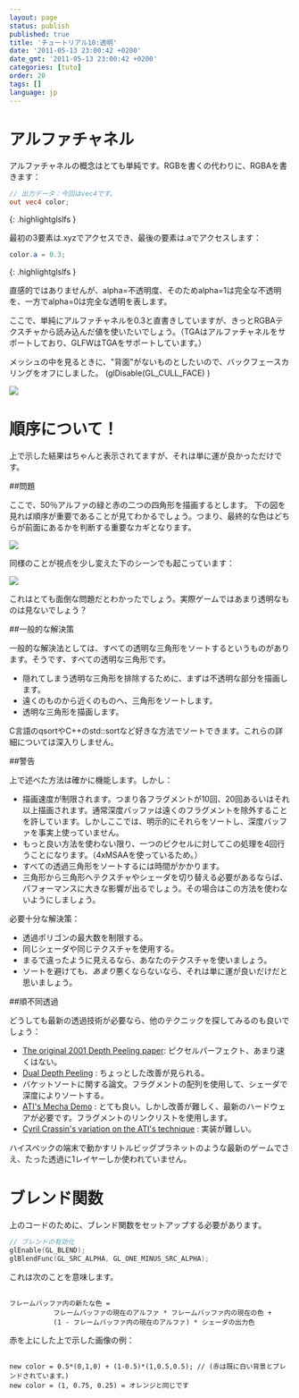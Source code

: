 ```yaml
---
layout: page
status: publish
published: true
title: 'チュートリアル10:透明'
date: '2011-05-13 23:00:42 +0200'
date_gmt: '2011-05-13 23:00:42 +0200'
categories: [tuto]
order: 20
tags: []
language: jp
---
```


# アルファチャネル

アルファチャネルの概念はとても単純です。RGBを書くの代わりに、RGBAを書きます：

``` glsl
// 出力データ：今回はvec4です。
out vec4 color;
```
{: .highlightglslfs }

最初の3要素は.xyzでアクセスでき、最後の要素は.aでアクセスします：

``` glsl
color.a = 0.3;
```
{: .highlightglslfs }

直感的ではありませんが、alpha=不透明度、そのためalpha=1は完全な不透明を、一方でalpha=0は完全な透明を表します。

ここで、単純にアルファチャネルを0.3と直書きしていますが、きっとRGBAテクスチャから読み込んだ値を使いたいでしょう。（TGAはアルファチャネルをサポートしており、GLFWはTGAをサポートしています。）

メッシュの中を見るときに、"背面"がないものとしたいので、バックフェースカリングをオフにしました。 (glDisable(GL_CULL_FACE) )

![]({{site.baseurl}}/assets/images/tuto-10-transparency/transparencyok.png)


# 順序について！

上で示した結果はちゃんと表示されてますが、それは単に運が良かっただけです。

##問題

ここで、50％アルファの緑と赤の二つの四角形を描画するとします。 下の図を見れば順序が重要であることが見てわかるでしょう。つまり、最終的な色はどちらが前面にあるかを判断する重要なカギとなります。

![]({{site.baseurl}}/assets/images/tuto-10-transparency/transparencyorder.png)


同様のことが視点を少し変えた下のシーンでも起こっています：

![]({{site.baseurl}}/assets/images/tuto-10-transparency/transparencybad.png)


これはとても面倒な問題だとわかったでしょう。実際ゲームではあまり透明なものは見ないでしょう？

##一般的な解決策

一般的な解決法としては、すべての透明な三角形をソートするというものがあります。そうです、すべての透明な三角形です。

* 隠れてしまう透明な三角形を排除するために、まずは不透明な部分を描画します。
* 遠くのものから近くのものへ、三角形をソートします。
* 透明な三角形を描画します。

C言語のqsortやC++のstd::sortなど好きな方法でソートできます。これらの詳細については深入りしません。

##警告

上で述べた方法は確かに機能します。しかし：

* 描画速度が制限されます。つまり各フラグメントが10回、20回あるいはそれ以上描画されます。通常深度バッファは遠くのフラグメントを除外することを許しています。しかしここでは、明示的にそれらをソートし、深度バッファを事実上使っていません。
* もっと良い方法を使わない限り、一つのピクセルに対してこの処理を4回行うことになります。（4xMSAAを使っているため。）
* すべての透過三角形をソートするには時間がかかります。
* 三角形から三角形へテクスチャやシェーダを切り替える必要があるならば、パフォーマンスに大きな影響が出るでしょう。その場合はこの方法を使わないようにしましょう。

必要十分な解決策：

* 透過ポリゴンの最大数を制限する。
* 同じシェーダや同じテクスチャを使用する。
* まるで違ったように見えるなら、あなたのテクスチャを使いましょう。
* ソートを避けても、*あまり*悪くならないなら、それは単に運が良いだけだと思いましょう。


##順不同透過

どうしても最新の透過技術が必要なら、他のテクニックを探してみるのも良いでしょう：

* [The original 2001 Depth Peeling paper](http://citeseerx.ist.psu.edu/viewdoc/download?doi=10.1.1.18.9286&rep=rep1&type=pdf): ピクセルパーフェクト、あまり速くはない。
* [Dual Depth Peeling](http://developer.download.nvidia.com/SDK/10/opengl/src/dual_depth_peeling/doc/DualDepthPeeling.pdf) : ちょっとした改善が見られる。
* バケットソートに関する論文。フラグメントの配列を使用して、シェーダで深度によりソートする。
* [ATI's Mecha Demo](http://fr.slideshare.net/hgruen/oit-and-indirect-illumination-using-dx11-linked-lists) : とても良い。しかし改善が難しく、最新のハードウェアが必要です。フラグメントのリンクリストを使用します。
* [Cyril Crassin's variation on the ATI's  technique](http://blog.icare3d.org/2010/07/opengl-40-abuffer-v20-linked-lists-of.html) : 実装が難しい。

ハイスペックの端末で動かすリトルビッグプラネットのような最新のゲームでさえ、たった透過に1レイヤーしか使われていません。

# ブレンド関数

上のコードのために、ブレンド関数をセットアップする必要があります。

``` cpp
// ブレンドの有効化
glEnable(GL_BLEND);
glBlendFunc(GL_SRC_ALPHA, GL_ONE_MINUS_SRC_ALPHA);
```

これは次のことを意味します。
```

フレームバッファ内の新たな色 =
           フレームバッファの現在のアルファ * フレームバッファ内の現在の色 +
           (1 - フレームバッファ内の現在のアルファ) * シェーダの出力色
```

赤を上にした上で示した画像の例：
```

new color = 0.5*(0,1,0) + (1-0.5)*(1,0.5,0.5); // (赤は既に白い背景とブレンドされています。)
new color = (1, 0.75, 0.25) = オレンジと同じです
```

 
